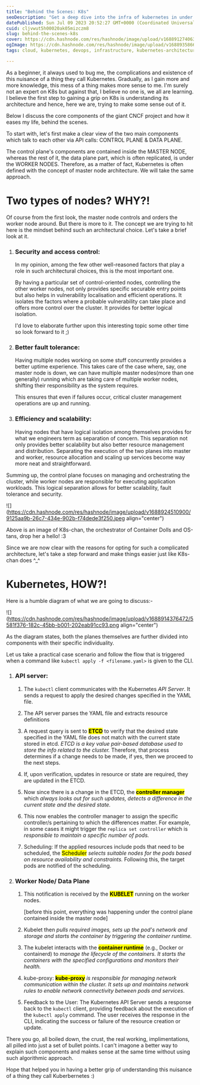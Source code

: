 ```yaml
---
title: "Behind the Scenes: K8s"
seoDescription: "Get a deep dive into the infra of kubernetes in under 5 minutes."
datePublished: Sun Jul 09 2023 20:52:27 GMT+0000 (Coordinated Universal Time)
cuid: cljvwut5h00020ak05mizczm8
slug: behind-the-scenes-k8s
cover: https://cdn.hashnode.com/res/hashnode/image/upload/v1688912740638/7a2c42e1-bcc8-46fb-95f7-3afbddd64ce0.jpeg
ogImage: https://cdn.hashnode.com/res/hashnode/image/upload/v1688935866942/6da4a8c3-d0e0-41a3-b3a6-ab0c73ece77f.jpeg
tags: cloud, kubernetes, devops, infrastructure, kubernetes-architecture

---
```


As a beginner, it always used to bug me, the complications and existence of this nuisance of a thing they call Kubernetes. Gradually, as I gain more and more knowledge, this mess of a thing makes more sense to me. I'm surely not an expert on K8s but against that, I believe no one is, we all are learning. I believe the first step to gaining a grip on K8s is understanding its architecture and hence, here we are, trying to make some sense out of it.

Below I discuss the core components of the giant CNCF project and how it eases my life, behind the scenes.

To start with, let's first make a clear view of the two main components which talk to each other via API calls: CONTROL PLANE & DATA PLANE.

The control plane's components are contained inside the MASTER NODE, whereas the rest of it, the data plane part, which is often replicated, is under the WORKER NODES. Therefore, as a matter of fact, Kubernetes is often defined with the concept of master node architecture. We will take the same approach.

# Two types of nodes? WHY?!

Of course from the first look, the master node controls and orders the worker node around. But there is more to it. The concept we are trying to hit here is the mindset behind such an architectural choice. Let's take a brief look at it.

1. ### Security and access control:
    
    In my opinion, among the few other well-reasoned factors that play a role in such architectural choices, this is the most important one.
    
    By having a particular set of control-oriented nodes, controlling the other worker nodes, not only provides specific securable entry points but also helps in vulnerability localisation and efficient operations. It isolates the factors where a probable vulnerability can take place and offers more control over the cluster. It provides for better logical isolation.
    
    I'd love to elaborate further upon this interesting topic some other time so look forward to it ;)
    
2. ### Better fault tolerance:
    
    Having multiple nodes working on some stuff concurrently provides a better uptime experience. This takes care of the case where, say, one master node is down, we can have multiple master nodes(more than one generally) running which are taking care of multiple worker nodes, shifting their responsibility as the system requires.
    
    This ensures that even if failures occur, critical cluster management operations are up and running.
    
3. ### Efficiency and scalability:
    
    Having nodes that have logical isolation among themselves provides for what we engineers term as separation of concern. This separation not only provides better scalability but also better resource management and distribution. Separating the execution of the two planes into master and worker, resource allocation and scaling up services become way more neat and straightforward.
    

Summing up, the control plane focuses on managing and orchestrating the cluster, while worker nodes are responsible for executing application workloads. This logical separation allows for better scalability, fault tolerance and security.

![](https://cdn.hashnode.com/res/hashnode/image/upload/v1688924510900/9125aa9b-26c7-434e-902b-f74dede3f250.jpeg align="center")

Above is an image of K8s-chan, the orchestrator of Container Dolls and OS-tans, drop her a hello! :3

Since we are now clear with the reasons for opting for such a complicated architecture, let's take a step forward and make things easier just like K8s-chan does ^\_^

# Kubernetes, HOW?!

Here is a humble diagram of what we are going to discuss:-

![](https://cdn.hashnode.com/res/hashnode/image/upload/v1688914376472/5581f376-182c-45bb-b001-202eab91cc93.png align="center")

As the diagram states, both the planes themselves are further divided into components with their specific individuality.

Let us take a practical case scenario and follow the flow that is triggered when a command like `kubectl apply -f <filename.yaml>` is given to the CLI.

1. ### API server:
    
    1. The `kubectl` client communicates with the Kubernetes *API Server*. It sends a request to apply the desired changes specified in the YAML file.
        
    2. The API server parses the YAML file and extracts resource definitions
        
    3. A request query is sent to **<mark>ETCD</mark>** to verify that the desired state specified in the YAML file does not match with the current state stored in etcd. *ETCD is a key value pair-based database used to store the info related to the cluster.* Therefore, that process determines if a change needs to be made, if yes, then we proceed to the next steps.
        
    4. If, upon verification, updates in resource or state are required, they are updated in the ETCD.
        
    5. Now since there is a change in the ETCD, the **<mark>controller manager</mark>** which *always looks out for such updates, detects a difference in the current state and the desired state.*
        
    6. This now enables the controller manager to assign the specific controller/s pertaining to which the differences matter. For example, in some cases it might trigger the `replica set controller` which is *responsible to maintain a specific number of pods.*
        
    7. Scheduling: If the applied resources include pods that need to be scheduled, the <mark>Scheduler</mark> *selects suitable nodes for the pods based on resource availability and constraints.* Following this, the target pods are notified of the scheduling.
        
    
2. ### Worker Node/ Data Plane
    
    1. This notification is received by the **<mark>KUBELET</mark>** running on the worker nodes.
        
        \[before this point, everything was happening under the control plane contained inside the master node\]
        
    2. Kubelet then *pulls required images, sets up the pod's network and storage and starts the container by triggering the container runtime.*
        
    3. The kubelet interacts with the **<mark>container runtime</mark>** (e.g., Docker or containerd) to *manage the lifecycle of the containers.* *It starts the containers with the specified configurations and monitors their health.*
        
    4. kube-proxy: **<mark>kube-proxy</mark>** *is responsible for managing network communication within the cluster. It sets up and maintains network rules to enable network connectivity between pods and services*.
        
    5. Feedback to the User: The Kubernetes API Server sends a response back to the `kubectl` client, providing feedback about the execution of the `kubectl apply` command. The user receives the response in the CLI, indicating the success or failure of the resource creation or update.
        
    

There you go, all boiled down, the crust, the real working, implimentations, all pilled into just a set of bullet points. I can't imagone a better way to explain such components and makes sense at the same time without using such algorithmic approach.

Hope that helped you in having a better grip of understanding this nuisance of a thing they call Kuberbernetes :)
